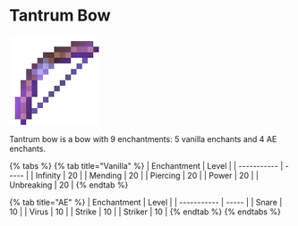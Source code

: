 # Tantrum Bow

![](<../../.gitbook/assets/Pristine Compound Bow.gif>)

Tantrum bow is a bow with 9 enchantments: 5 vanilla enchants and 4 AE enchants.

{% tabs %}
{% tab title="Vanilla" %}
| Enchantment | Level |
| ----------- | ----- |
| Infinity    | 20    |
| Mending     | 20    |
| Piercing    | 20    |
| Power       | 20    |
| Unbreaking  | 20    |
{% endtab %}

{% tab title="AE" %}
| Enchantment | Level |
| ----------- | ----- |
| Snare       | 10    |
| Virus       | 10    |
| Strike      | 10    |
| Striker     | 10    |
{% endtab %}
{% endtabs %}
